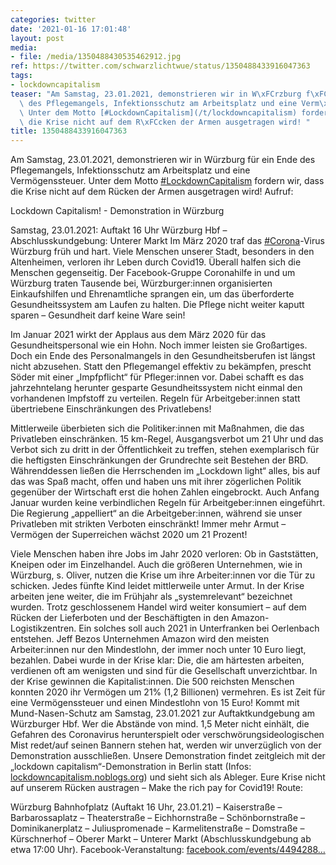 ```yaml
---
categories: twitter
date: '2021-01-16 17:01:48'
layout: post
media:
- file: /media/1350488430535462912.jpg
ref: https://twitter.com/schwarzlichtwue/status/1350488433916047363
tags:
- lockdowncapitalism
teaser: "Am Samstag, 23.01.2021, demonstrieren wir in W\xFCrzburg f\xFCr ein Ende\
  \ des Pflegemangels, Infektionsschutz am Arbeitsplatz und eine Verm\xF6genssteuer.\
  \ Unter dem Motto [#LockdownCapitalism](/t/lockdowncapitalism) fordern wir, dass\
  \ die Krise nicht auf dem R\xFCcken der Armen ausgetragen wird! "
title: 1350488433916047363
---
```

Am Samstag, 23.01.2021, demonstrieren wir in Würzburg für ein Ende des Pflegemangels, Infektionsschutz am Arbeitsplatz und eine Vermögenssteuer. Unter dem Motto [#LockdownCapitalism](/t/lockdowncapitalism) fordern wir, dass die Krise nicht auf dem Rücken der Armen ausgetragen wird! 
Aufruf:



Lockdown Capitalism! - Demonstration in Würzburg 



Samstag, 23.01.2021: Auftakt 16 Uhr Würzburg Hbf – Abschlusskundgebung: Unterer Markt
Im März 2020 traf das [#Corona](/t/corona)-Virus Würzburg früh und hart. Viele Menschen unserer Stadt, besonders in den Altenheimen, verloren ihr Leben durch Covid19.
Überall halfen sich die Menschen gegenseitig. Der Facebook-Gruppe Coronahilfe in und um Würzburg traten Tausende bei, Würzburger:innen organisierten Einkaufshilfen und Ehrenamtliche sprangen ein, um das überforderte Gesundheitssystem am Laufen zu halten.
Die Pflege nicht weiter kaputt sparen – Gesundheit darf keine Ware sein!



Im Januar 2021 wirkt der Applaus aus dem März 2020 für das Gesundheitspersonal wie ein Hohn. Noch immer leisten sie Großartiges.
Doch ein Ende des Personalmangels in den Gesundheitsberufen ist längst nicht abzusehen. Statt den Pflegemangel effektiv zu bekämpfen, prescht Söder mit einer „Impfpflicht“ für Pfleger:innen vor.
Dabei schafft es das jahrzehntelang herunter gesparte Gesundheitssystem nicht einmal den vorhandenen Impfstoff zu verteilen.
Regeln für Arbeitgeber:innen statt übertriebene Einschränkungen des Privatlebens!



Mittlerweile überbieten sich die Politiker:innen mit Maßnahmen, die das Privatleben einschränken.
15 km-Regel, Ausgangsverbot um 21 Uhr und das Verbot sich zu dritt in der Öffentlichkeit zu treffen, stehen exemplarisch für die heftigsten Einschränkungen der Grundrechte seit Bestehen der BRD.
Währenddessen ließen die Herrschenden im „Lockdown light“ alles, bis auf das was Spaß macht, offen und haben uns mit ihrer zögerlichen Politik gegenüber der Wirtschaft erst die hohen Zahlen eingebrockt.
Auch Anfang Januar wurden keine verbindlichen Regeln für Arbeitgeber:innen eingeführt. Die Regierung „appelliert“ an die Arbeitgeber:innen, während sie unser Privatleben mit strikten Verboten einschränkt!
Immer mehr Armut – Vermögen der Superreichen wächst 2020 um 21 Prozent!



Viele Menschen haben ihre Jobs im Jahr 2020 verloren: Ob in Gaststätten, Kneipen oder im Einzelhandel.
Auch die größeren Unternehmen, wie in Würzburg, s. Oliver, nutzen die Krise um ihre Arbeiter:innen vor die Tür zu schicken. Jedes fünfte Kind leidet mittlerweile unter Armut. In der Krise arbeiten jene weiter, die im Frühjahr als „systemrelevant“ bezeichnet wurden.
Trotz geschlossenem Handel wird weiter konsumiert – auf dem Rücken der Lieferboten und der Beschäftigten in den Amazon-Logistikzentren. Ein solches soll auch 2021 in Unterfranken bei Oerlenbach entstehen.
Jeff Bezos Unternehmen Amazon wird den meisten Arbeiter:innen nur den Mindestlohn, der immer noch unter 10 Euro liegt, bezahlen. Dabei wurde in der Krise klar: Die, die am härtesten arbeiten, verdienen oft am wenigsten und sind für die Gesellschaft unverzichtbar.
In der Krise gewinnen die Kapitalist:innen. Die 500 reichsten Menschen konnten 2020 ihr Vermögen um 21% (1,2 Billionen) vermehren. Es ist Zeit für eine Vermögenssteuer und einen Mindestlohn von 15 Euro!
Kommt mit Mund-Nasen-Schutz am Samstag, 23.01.2021 zur Auftaktkundgebung am Würzburger Hbf.
Wer die Abstände von mind. 1,5 Meter nicht einhält, die Gefahren des Coronavirus herunterspielt oder verschwörungsideologischen Mist redet/auf seinen Bannern stehen hat, werden wir unverzüglich von der Demonstration ausschließen.
Unsere Demonstration findet zeitgleich mit der „lockdown capitalism“-Demonstration in Berlin statt (Infos: [lockdowncapitalism.noblogs.org](https://lockdowncapitalism.noblogs.org/)) und sieht sich als Ableger.
Eure Krise nicht auf unserem Rücken austragen – Make the rich pay for Covid19!
Route: 

Würzburg Bahnhofplatz (Auftakt 16 Uhr, 23.01.21) – Kaiserstraße – Barbarossaplatz – Theaterstraße – Eichhornstraße – Schönbornstraße – Dominikanerplatz –
Juliuspromenade – Karmelitenstraße – Domstraße – Kürschnerhof – Oberer Markt – Unterer Markt (Abschlusskundgebung ab etwa 17:00 Uhr).
Facebook-Veranstaltung: [facebook.com/events/4494288…](https://facebook.com/events/449428879548418)